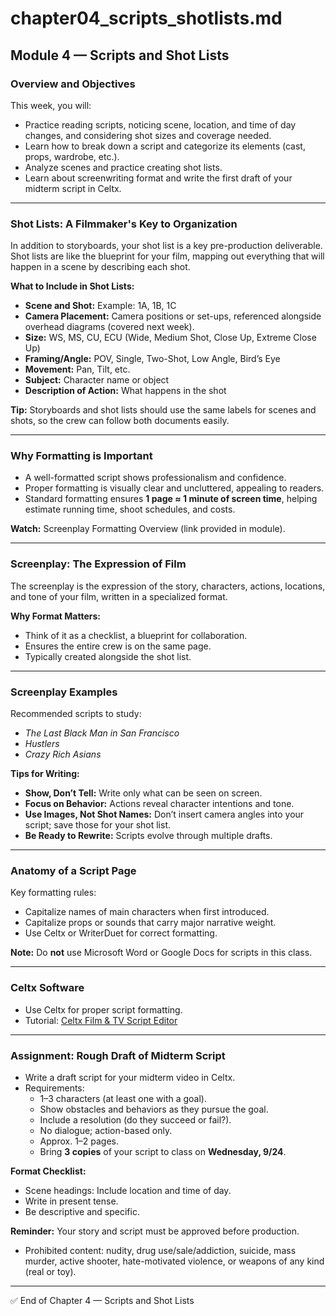 # chapter04_scripts_shotlists.md

## Module 4 — Scripts and Shot Lists

### Overview and Objectives
This week, you will:
- Practice reading scripts, noticing scene, location, and time of day changes, and considering shot sizes and coverage needed.
- Learn how to break down a script and categorize its elements (cast, props, wardrobe, etc.).
- Analyze scenes and practice creating shot lists.
- Learn about screenwriting format and write the first draft of your midterm script in Celtx.

---

### Shot Lists: A Filmmaker's Key to Organization
In addition to storyboards, your shot list is a key pre-production deliverable. Shot lists are like the blueprint for your film, mapping out everything that will happen in a scene by describing each shot.

**What to Include in Shot Lists:**
- **Scene and Shot:** Example: 1A, 1B, 1C
- **Camera Placement:** Camera positions or set-ups, referenced alongside overhead diagrams (covered next week).
- **Size:** WS, MS, CU, ECU (Wide, Medium Shot, Close Up, Extreme Close Up)
- **Framing/Angle:** POV, Single, Two-Shot, Low Angle, Bird’s Eye
- **Movement:** Pan, Tilt, etc.
- **Subject:** Character name or object
- **Description of Action:** What happens in the shot

**Tip:** Storyboards and shot lists should use the same labels for scenes and shots, so the crew can follow both documents easily.

---

### Why Formatting is Important
- A well-formatted script shows professionalism and confidence.
- Proper formatting is visually clear and uncluttered, appealing to readers.
- Standard formatting ensures **1 page ≈ 1 minute of screen time**, helping estimate running time, shoot schedules, and costs.

**Watch:** Screenplay Formatting Overview (link provided in module).

---

### Screenplay: The Expression of Film
The screenplay is the expression of the story, characters, actions, locations, and tone of your film, written in a specialized format.

**Why Format Matters:**
- Think of it as a checklist, a blueprint for collaboration.
- Ensures the entire crew is on the same page.
- Typically created alongside the shot list.

---

### Screenplay Examples
Recommended scripts to study:
- *The Last Black Man in San Francisco*
- *Hustlers*
- *Crazy Rich Asians*

**Tips for Writing:**
- **Show, Don’t Tell:** Write only what can be seen on screen.
- **Focus on Behavior:** Actions reveal character intentions and tone.
- **Use Images, Not Shot Names:** Don’t insert camera angles into your script; save those for your shot list.
- **Be Ready to Rewrite:** Scripts evolve through multiple drafts.

---

### Anatomy of a Script Page
Key formatting rules:
- Capitalize names of main characters when first introduced.
- Capitalize props or sounds that carry major narrative weight.
- Use Celtx or WriterDuet for correct formatting.

**Note:** Do **not** use Microsoft Word or Google Docs for scripts in this class.

---

### Celtx Software
- Use Celtx for proper script formatting.
- Tutorial: [Celtx Film & TV Script Editor](https://support.celtx.com/hc/en-us/articles/360009310173-The-Film-TV-Script-Editor)

---

### Assignment: Rough Draft of Midterm Script
- Write a draft script for your midterm video in Celtx.
- Requirements:
  - 1–3 characters (at least one with a goal).
  - Show obstacles and behaviors as they pursue the goal.
  - Include a resolution (do they succeed or fail?).
  - No dialogue; action-based only.
  - Approx. 1–2 pages.
  - Bring **3 copies** of your script to class on **Wednesday, 9/24**.

**Format Checklist:**
- Scene headings: Include location and time of day.
- Write in present tense.
- Be descriptive and specific.

**Reminder:** Your story and script must be approved before production. 
- Prohibited content: nudity, drug use/sale/addiction, suicide, mass murder, active shooter, hate-motivated violence, or weapons of any kind (real or toy).

---

✅ End of Chapter 4 — Scripts and Shot Lists
